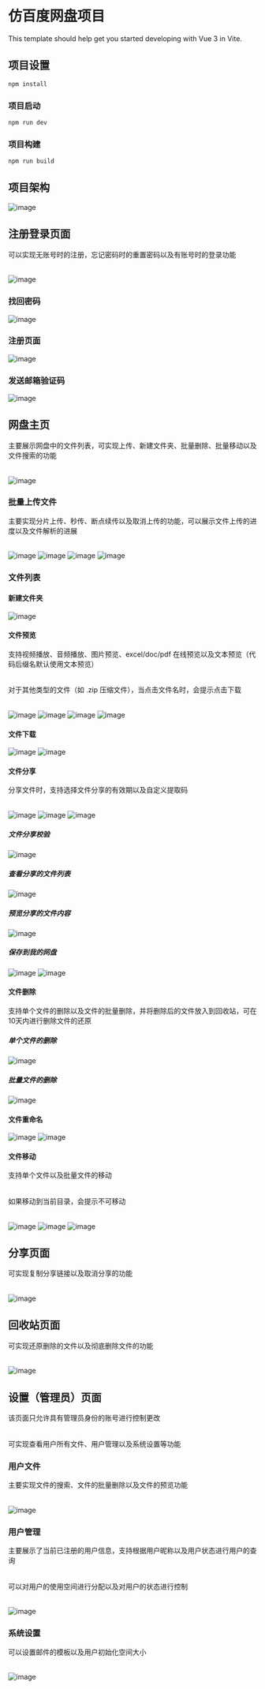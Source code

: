# 仿百度网盘项目

This template should help get you started developing with Vue 3 in Vite.


## 项目设置

```sh
npm install
```

### 项目启动

```sh
npm run dev
```

### 项目构建

```sh
npm run build
```
## 项目架构
![image](https://github.com/HLH0423/EasyPan/assets/54101102/5a1e626c-d958-4df7-8627-06afa062f735)


## 注册登录页面
可以实现无账号时的注册，忘记密码时的重置密码以及有账号时的登录功能  
######
![image](https://github.com/HLH0423/EasyPan/assets/54101102/8822feec-68f9-4acb-98e1-3e6a6f002117)

### 找回密码
![image](https://github.com/HLH0423/EasyPan/assets/54101102/8ab4f9c4-ca5c-447c-9515-fece9df8c41e)

### 注册页面
![image](https://github.com/HLH0423/EasyPan/assets/54101102/e0d53b4e-4fc1-4395-8c80-d3eb6cba010d)

### 发送邮箱验证码
![image](https://github.com/HLH0423/EasyPan/assets/54101102/28df267a-95fb-423e-8d28-54f8205c4df6)


## 网盘主页
主要展示网盘中的文件列表，可实现上传、新建文件夹、批量删除、批量移动以及文件搜索的功能
######
![image](https://github.com/HLH0423/EasyPan/assets/54101102/b4b2711e-dfdf-4724-8173-21d43a283e27)

### 批量上传文件 
主要实现分片上传、秒传、断点续传以及取消上传的功能，可以展示文件上传的进度以及文件解析的进展  
######
![image](https://github.com/HLH0423/EasyPan/assets/54101102/d94b50b3-53da-4e10-b505-89e24544d131)
![image](https://github.com/HLH0423/EasyPan/assets/54101102/8c890417-2de5-4045-9371-14ff00ed0f6c)
![image](https://github.com/HLH0423/EasyPan/assets/54101102/ca9228ad-6cbe-4ca9-8717-bac494510dff)
![image](https://github.com/HLH0423/EasyPan/assets/54101102/8feca309-4cd4-45e0-b200-87ed38a130ae)


### 文件列表

#### 新建文件夹
![image](https://github.com/HLH0423/EasyPan/assets/54101102/42e23991-ff6e-40c0-8b39-4de2b5e38ea9)

#### 文件预览
支持视频播放、音频播放、图片预览、excel/doc/pdf 在线预览以及文本预览（代码后缀名默认使用文本预览）
######
对于其他类型的文件（如 .zip 压缩文件），当点击文件名时，会提示点击下载  
######
![image](https://github.com/HLH0423/EasyPan/assets/54101102/7eab0864-a67d-4672-996a-b95923c46c46)
![image](https://github.com/HLH0423/EasyPan/assets/54101102/77a11eb2-4cb2-4171-a13a-59e2405af8b8)
![image](https://github.com/HLH0423/EasyPan/assets/54101102/4f0de4fa-7e5c-4133-9ffe-8d2ee4ae3cde)
![image](https://github.com/HLH0423/EasyPan/assets/54101102/2d4d9f4e-6f52-4eba-a78c-ef760e7286c0)


#### 文件下载
![image](https://github.com/HLH0423/EasyPan/assets/54101102/e3c937f8-6799-44ca-a8e6-0008175d0d97)
![image](https://github.com/HLH0423/EasyPan/assets/54101102/7a774fd6-2332-4e69-b94e-0fc6f84f8c61)

#### 文件分享
分享文件时，支持选择文件分享的有效期以及自定义提取码  
######
![image](https://github.com/HLH0423/EasyPan/assets/54101102/1d6c7ffd-cf2b-4826-be71-b36481831bb4)
![image](https://github.com/HLH0423/EasyPan/assets/54101102/8697edf2-b470-4de2-aa0b-6748b96e2c4e)
![image](https://github.com/HLH0423/EasyPan/assets/54101102/4032962d-9e8c-404f-bf13-672953e1e241)

##### 文件分享校验
![image](https://github.com/HLH0423/EasyPan/assets/54101102/1d2a4078-f4cb-4296-9f4d-b30d286ec952)
##### 查看分享的文件列表
![image](https://github.com/HLH0423/EasyPan/assets/54101102/b2ad50e8-9ee4-42e8-9454-29053f5d1ad3)
##### 预览分享的文件内容
![image](https://github.com/HLH0423/EasyPan/assets/54101102/4289179a-bb70-49a4-95d0-decf8aca1860)
##### 保存到我的网盘
![image](https://github.com/HLH0423/EasyPan/assets/54101102/d77d398d-17db-463f-85fe-45e3a0de8325)
![image](https://github.com/HLH0423/EasyPan/assets/54101102/92a3a3f5-bbe4-4383-a69c-22b970b60160)


#### 文件删除
支持单个文件的删除以及文件的批量删除，并将删除后的文件放入到回收站，可在10天内进行删除文件的还原

##### 单个文件的删除
![image](https://github.com/HLH0423/EasyPan/assets/54101102/1b5a778a-ca80-40a9-9688-77f460d90750)

##### 批量文件的删除
![image](https://github.com/HLH0423/EasyPan/assets/54101102/5bfd82a3-e603-45f6-a324-780d89fe8273)


#### 文件重命名
![image](https://github.com/HLH0423/EasyPan/assets/54101102/ee8226c5-30c6-4f4f-87b6-8a374222fe6d)
![image](https://github.com/HLH0423/EasyPan/assets/54101102/86dd3b53-e426-47c1-9645-36032df1c19a)


#### 文件移动
支持单个文件以及批量文件的移动  
######
如果移动到当前目录，会提示不可移动    
######
![image](https://github.com/HLH0423/EasyPan/assets/54101102/cc27e2ca-88fa-4ce1-b039-9adf70dcc2e2)
![image](https://github.com/HLH0423/EasyPan/assets/54101102/2464e86d-2885-458d-b090-f5736852146b)
![image](https://github.com/HLH0423/EasyPan/assets/54101102/aedf4545-a225-4680-aef2-47d5101137e0)


## 分享页面
可实现复制分享链接以及取消分享的功能
######
![image](https://github.com/HLH0423/EasyPan/assets/54101102/d7ae2161-7997-4943-8058-629fc012d3c7)


## 回收站页面
可实现还原删除的文件以及彻底删除文件的功能
######
![image](https://github.com/HLH0423/EasyPan/assets/54101102/a8b4f019-8c4f-419b-bf9f-6735ece4afd8)

## 设置（管理员）页面
该页面只允许具有管理员身份的账号进行控制更改
######
可实现查看用户所有文件、用户管理以及系统设置等功能

### 用户文件
主要实现文件的搜索、文件的批量删除以及文件的预览功能
######
![image](https://github.com/HLH0423/EasyPan/assets/54101102/9c47d2df-ef1b-44d3-ad23-1c5dd48abcb9)

### 用户管理
主要展示了当前已注册的用户信息，支持根据用户昵称以及用户状态进行用户的查询
######
可以对用户的使用空间进行分配以及对用户的状态进行控制
######
![image](https://github.com/HLH0423/EasyPan/assets/54101102/46880d65-055a-4d42-a19d-b7cc9b4ade12)

### 系统设置
可以设置邮件的模板以及用户初始化空间大小
######
![image](https://github.com/HLH0423/EasyPan/assets/54101102/27768001-74e7-4842-8c33-f0d5897c61bc)






